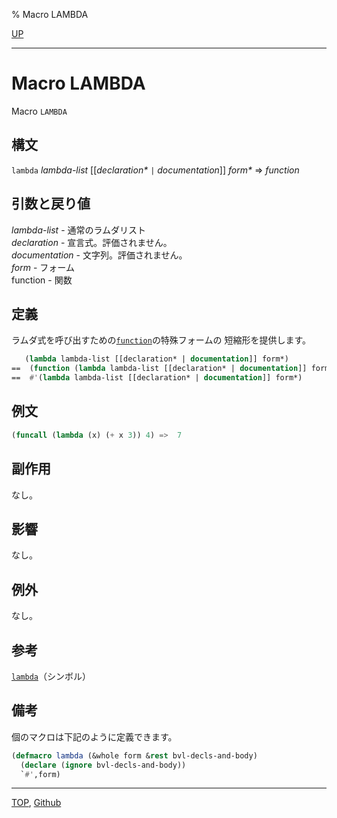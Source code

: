 % Macro LAMBDA

[UP](3.8.html)  

---

# Macro **LAMBDA**


Macro `LAMBDA`


## 構文

`lambda` *lambda-list* [[*declaration\** `|` *documentation*]] *form\** => *function*


## 引数と戻り値

*lambda-list* - 通常のラムダリスト  
*declaration* - 宣言式。評価されません。  
*documentation* - 文字列。評価されません。  
*form* - フォーム  
function - 関数


## 定義

ラムダ式を呼び出すための[`function`](5.3.function-special.html)の特殊フォームの
短縮形を提供します。

```lisp
   (lambda lambda-list [[declaration* | documentation]] form*)
==  (function (lambda lambda-list [[declaration* | documentation]] form*))
==  #'(lambda lambda-list [[declaration* | documentation]] form*)
```


## 例文

```lisp
(funcall (lambda (x) (+ x 3)) 4) =>  7
```


## 副作用

なし。


## 影響

なし。


## 例外

なし。


## 参考

[`lambda`](3.8.lambda-symbol.html)（シンボル）


## 備考

個のマクロは下記のように定義できます。

```lisp
(defmacro lambda (&whole form &rest bvl-decls-and-body)
  (declare (ignore bvl-decls-and-body))
  `#',form)
```


---
[TOP](index.html),  [Github](https://github.com/nptcl/npt-japanese)

